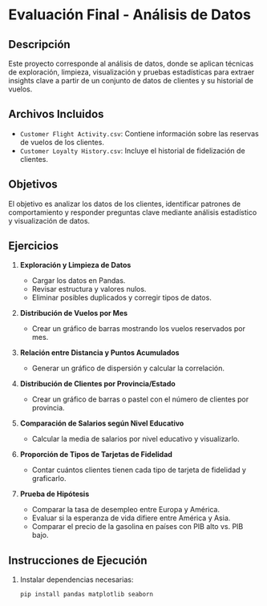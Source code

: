 # Evaluación Final - Análisis de Datos

## Descripción
Este proyecto corresponde al análisis de datos, donde se aplican técnicas de exploración, limpieza, visualización y pruebas estadísticas para extraer insights clave a partir de un conjunto de datos de clientes y su historial de vuelos.

## Archivos Incluidos
- `Customer Flight Activity.csv`: Contiene información sobre las reservas de vuelos de los clientes.
- `Customer Loyalty History.csv`: Incluye el historial de fidelización de clientes.

## Objetivos
El objetivo es analizar los datos de los clientes, identificar patrones de comportamiento y responder preguntas clave mediante análisis estadístico y visualización de datos.

## Ejercicios
1. **Exploración y Limpieza de Datos**
   - Cargar los datos en Pandas.
   - Revisar estructura y valores nulos.
   - Eliminar posibles duplicados y corregir tipos de datos.

2. **Distribución de Vuelos por Mes**
   - Crear un gráfico de barras mostrando los vuelos reservados por mes.

3. **Relación entre Distancia y Puntos Acumulados**
   - Generar un gráfico de dispersión y calcular la correlación.

4. **Distribución de Clientes por Provincia/Estado**
   - Crear un gráfico de barras o pastel con el número de clientes por provincia.

5. **Comparación de Salarios según Nivel Educativo**
   - Calcular la media de salarios por nivel educativo y visualizarlo.

6. **Proporción de Tipos de Tarjetas de Fidelidad**
   - Contar cuántos clientes tienen cada tipo de tarjeta de fidelidad y graficarlo.

7. **Prueba de Hipótesis**
   - Comparar la tasa de desempleo entre Europa y América.
   - Evaluar si la esperanza de vida difiere entre América y Asia.
   - Comparar el precio de la gasolina en países con PIB alto vs. PIB bajo.

## Instrucciones de Ejecución
1. Instalar dependencias necesarias:
   ```bash
   pip install pandas matplotlib seaborn 
   ```
